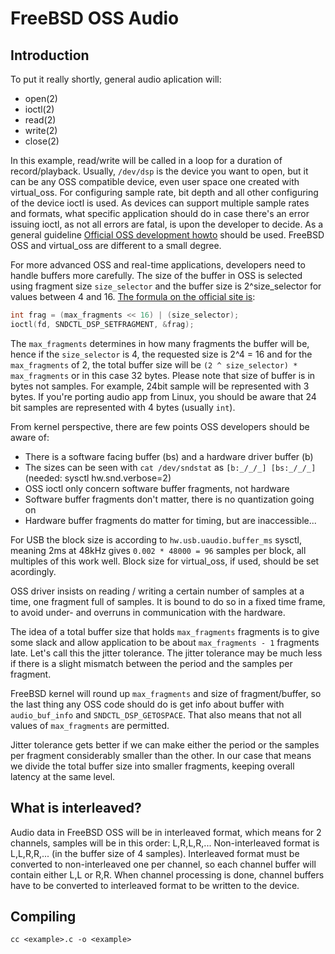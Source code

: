 # FreeBSD OSS Audio

## Introduction

To put it really shortly, general audio aplication will:
* open(2)
* ioctl(2)
* read(2)
* write(2)
* close(2)

In this example, read/write will be called in a loop for a duration of
record/playback. Usually, `/dev/dsp` is the device you want to open, but it
can be any OSS compatible device, even user space one created with virtual_oss.
For configuring sample rate, bit depth and all other configuring of the device
ioctl is used. As devices can support multiple sample rates and formats, what
specific application should do in case there's an error issuing ioctl, as not
all errors are fatal, is upon the developer to decide. As a general guideline
[Official OSS development howto](http://manuals.opensound.com/developer/DSP.html)
should be used. FreeBSD OSS and virtual_oss are different to a small degree.

For more advanced OSS and real-time applications, developers need to handle
buffers more carefully. The size of the buffer in OSS is selected using fragment
size `size_selector` and the buffer size is 2^size_selector for values between
4 and 16.
[The formula on the official site is](http://manuals.opensound.com/developer/SNDCTL_DSP_SETFRAGMENT.html):
```C
int frag = (max_fragments << 16) | (size_selector);
ioctl(fd, SNDCTL_DSP_SETFRAGMENT, &frag);
```
The `max_fragments` determines in how many fragments the buffer will be, hence
if the `size_selector` is 4, the requested size is 2^4 = 16 and for the
`max_fragments` of 2, the total buffer size will be
`(2 ^ size_selector) * max_fragments` or in this case 32 bytes. Please note
that size of buffer is in bytes not samples. For example, 24bit sample will be
represented with 3 bytes. If you're porting audio app from Linux, you should
be aware that 24 bit samples are represented with 4 bytes (usually `int`).

From kernel perspective, there are few points OSS developers should be aware of:
 * There is a software facing buffer (bs) and a hardware driver buffer (b)
 * The sizes can be seen with `cat /dev/sndstat` as `[b:_/_/_] [bs:_/_/_]` (needed: sysctl hw.snd.verbose=2)
 * OSS ioctl only concern software buffer fragments, not hardware
 * Software buffer fragments don't matter, there is no quantization going on
 * Hardware buffer fragments do matter for timing, but are inaccessible...

For USB the block size is according to `hw.usb.uaudio.buffer_ms` sysctl, meaning
2ms at 48kHz gives `0.002 * 48000 = 96` samples per block, all multiples of this
work well. Block size for virtual_oss, if used, should be set acordingly.

OSS driver insists on reading / writing a certain number of samples at a time,
one fragment full of samples. It is bound to do so in a fixed time frame, to
avoid under- and overruns in communication with the hardware.

The idea of a total buffer size that holds `max_fragments` fragments is
to give some slack and allow application to be about `max_fragments - 1`
fragments late. Let's call this the jitter tolerance. The jitter tolerance may
be much less if there is a slight mismatch between the period and the samples
per fragment.

FreeBSD kernel will round up `max_fragments` and size of fragment/buffer, so
the last thing any OSS code should do is get info about buffer with
`audio_buf_info` and `SNDCTL_DSP_GETOSPACE`. That also means that not all
values of `max_fragments` are permitted.

Jitter tolerance gets better if we can make either the period or the samples
per fragment considerably smaller than the other. In our case that means we
divide the total buffer size into smaller fragments, keeping overall latency
at the same level.


## What is interleaved?
Audio data in FreeBSD OSS will be in interleaved format, which means for 2
channels, samples will be in this order: L,R,L,R,... Non-interleaved format
is L,L,R,R,... (in the buffer size of 4 samples). Interleaved format must be
converted to non-interleaved one per channel, so each channel buffer will
contain either L,L or R,R. When channel processing is done, channel buffers
have to be converted to interleaved format to be written to the device.


## Compiling

```
cc <example>.c -o <example>
```
